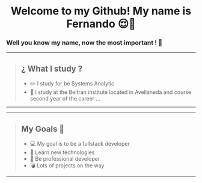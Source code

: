# <center> Welcome to my Github!  My name is Fernando   :relieved:👋 </center>  
###   Well you know my name, now the most important ! :small_red_triangle_down:  
***
>## ¿ What I study ? ##
>- :pencil2: I study for be Systems Analytic 
>- :stars: I study at the Beltran institute located in Avellaneda and course second year of the career ...
***

***
>## My Goals :rocket: ##  
>- :computer: My goal is to be a fullstack developer
>- :flags: Learn new technologies 
>- :flags: Be professional developer
>- :bomb: Lots of projects on the way
---

